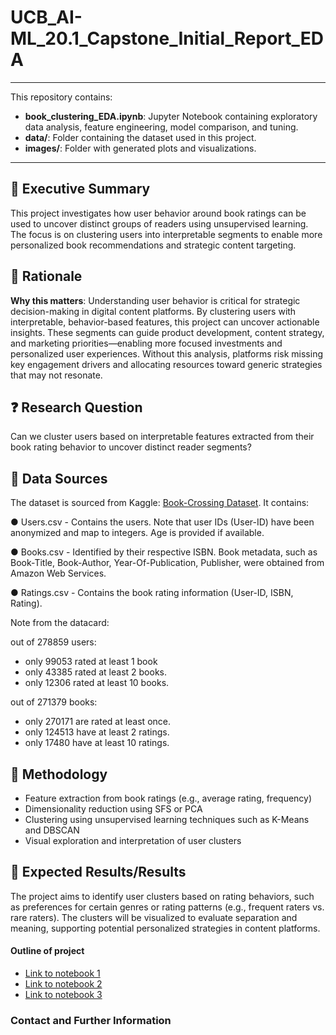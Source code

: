 # UCB_AI-ML_20.1_Capstone_Initial_Report_EDA
---
This repository contains:
- **book_clustering_EDA.ipynb**: Jupyter Notebook containing exploratory data analysis, feature engineering, model comparison, and tuning.
- **data/**: Folder containing the dataset used in this project. 
- **images/**: Folder with generated plots and visualizations.
---
## 🧠 Executive Summary
This project investigates how user behavior around book ratings can be used to uncover distinct groups of readers using unsupervised learning. The focus is on clustering users into interpretable segments to enable more personalized book recommendations and strategic content targeting.

## 🎯 Rationale
**Why this matters**: Understanding user behavior is critical for strategic decision-making in digital content platforms. By clustering users with interpretable, behavior-based features, this project can uncover actionable insights. These segments can guide product development, content strategy, and marketing priorities—enabling more focused investments and personalized user experiences. Without this analysis, platforms risk missing key engagement drivers and allocating resources toward generic strategies that may not resonate.

## ❓ Research Question
Can we cluster users based on interpretable features extracted from their book rating behavior to uncover distinct reader segments?

## 💾 Data Sources 
The dataset is sourced from Kaggle: [Book-Crossing Dataset](https://www.kaggle.com/datasets/somnambwl/bookcrossing-dataset?select=Books.csv). It contains:

● Users.csv - Contains the users. Note that user IDs (User-ID) have been anonymized and map to integers. Age is provided if available.

● Books.csv - Identified by their respective ISBN. Book metadata, such as Book-Title, Book-Author, Year-Of-Publication, Publisher, were obtained from Amazon Web Services. 

● Ratings.csv - Contains the book rating information (User-ID, ISBN, Rating). 

Note from the datacard:

out of 278859 users:
- only 99053 rated at least 1 book
- only 43385 rated at least 2 books.
- only 12306 rated at least 10 books.
  
out of 271379 books:
- only 270171 are rated at least once.
- only 124513 have at least 2 ratings.
- only 17480 have at least 10 ratings.


## 🧪 Methodology
- Feature extraction from book ratings (e.g., average rating, frequency)
- Dimensionality reduction using SFS or PCA
- Clustering using unsupervised learning techniques such as K-Means and DBSCAN
- Visual exploration and interpretation of user clusters


## 🧭 Expected Results/Results
The project aims to identify user clusters based on rating behaviors, such as preferences for certain genres or rating patterns (e.g., frequent raters vs. rare raters). The clusters will be visualized to evaluate separation and meaning, supporting potential personalized strategies in content platforms. 

#### Outline of project

- [Link to notebook 1]()
- [Link to notebook 2]()
- [Link to notebook 3]()

### Contact and Further Information


